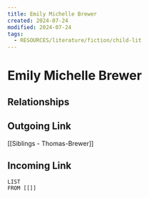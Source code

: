 ```yaml
---
title: Emily Michelle Brewer
created: 2024-07-24
modified: 2024-07-24
tags:
  - RESOURCES/literature/fiction/child-lit
---
```

# Emily Michelle Brewer
## Relationships

## Outgoing Link
[[Siblings - Thomas-Brewer]]
## Incoming Link
```dataview
LIST
FROM [[]]
```
